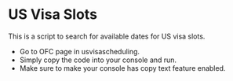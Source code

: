 # US Visa Slots

This is a script to search for available dates for US visa slots.

* Go to OFC page in usvisascheduling.
* Simply copy the code into your console and run.
* Make sure to make your console has copy text feature enabled.
